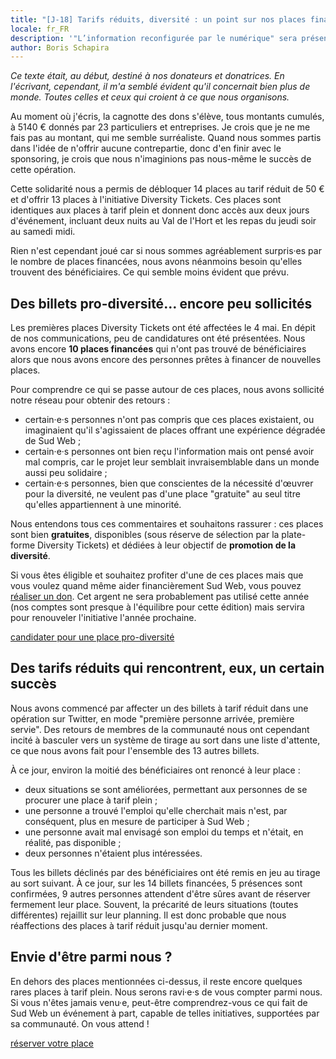 ```yaml
---
title: "[J-18] Tarifs réduits, diversité : un point sur nos places financées"
locale: fr_FR
description: '"L’information reconfigurée par le numérique" sera présenté par Stéphane Alliès'
author: Boris Schapira
---
```


<em>Ce texte était, au début, destiné à nos donateurs et donatrices. En l'écrivant, cependant, il m'a semblé évident qu'il concernait bien plus de monde. Toutes celles et ceux qui croient à ce que nous organisons.</em>

Au moment où j'écris, la cagnotte des dons s'élève, tous montants cumulés, à 5140&nbsp;€ donnés par 23 particuliers et entreprises. Je crois que je ne me fais pas au montant, qui me semble surréaliste. Quand nous sommes partis dans l'idée de n'offrir aucune contrepartie, donc d'en finir avec le sponsoring, je crois que nous n'imaginions pas nous-même le succès de cette opération.

Cette solidarité nous a permis de débloquer 14 places au tarif réduit de 50&nbsp;€ et d'offrir 13 places à l'initiative <span lang="en">Diversity Tickets</span>. Ces places sont identiques aux places à tarif plein et donnent donc accès aux deux jours d'événement, incluant deux nuits au Val de l'Hort et les repas du jeudi soir au samedi midi.

Rien n'est cependant joué car si nous sommes agréablement surpris·es par le nombre de places financées, nous avons néanmoins besoin qu'elles trouvent des bénéficiaires. Ce qui semble moins évident que prévu.

## Des billets pro-diversité… encore peu sollicités

Les premières places <span lang="en">Diversity Tickets</span> ont été affectées le 4 mai. En dépit de nos communications, peu de candidatures ont été présentées. Nous avons encore **10 places financées** qui n'ont pas trouvé de bénéficiaires alors que nous avons encore des personnes prêtes à financer de nouvelles places.

Pour comprendre ce qui se passe autour de ces places, nous avons sollicité notre réseau pour obtenir des retours :

* certain·e·s personnes n'ont pas compris que ces places existaient, ou imaginaient qu'il s'agissaient de places offrant une expérience dégradée de Sud Web ;
* certain·e·s personnes ont bien reçu l'information mais ont pensé avoir mal compris, car le projet leur semblait invraisemblable dans un monde aussi peu solidaire ;
* certain·e·s personnes, bien que conscientes de la nécessité d'œuvrer pour la diversité, ne veulent pas d'une place "gratuite" au seul titre qu'elles appartiennent à une minorité.

Nous entendons tous ces commentaires et souhaitons rassurer : ces places sont bien **gratuites**, disponibles (sous réserve de sélection par la plate-forme Diversity Tickets) et dédiées à leur objectif de **promotion de la diversité**.

Si vous êtes éligible et souhaitez profiter d'une de ces places mais que vous voulez quand même aider financièrement Sud Web, vous pouvez <a href="https://sudweb.fr/2018/financer/">réaliser un don</a>. Cet argent ne sera probablement pas utilisé cette année (nos comptes sont presque à l'équilibre pour cette édition) mais servira pour renouveler l'initiative l'année prochaine.

<p class="text-center"> <a class="button" data-text="candidater pour une place pro-diversité" href="https://sudweb.fr/2018/billetterie/#diversity"> <span class="button-inner">candidater pour une place pro-diversité</span> </a> </p>

## Des tarifs réduits qui rencontrent, eux, un certain succès

Nous avons commencé par affecter un des billets à tarif réduit dans une opération sur Twitter, en mode "première personne arrivée, première servie". Des retours de membres de la communauté nous ont cependant incité à basculer vers un système de tirage au sort dans une liste d'attente, ce que nous avons fait pour l'ensemble des 13 autres billets.

À ce jour, environ la moitié des bénéficiaires ont renoncé à leur place :

* deux situations se sont améliorées, permettant aux personnes de se procurer une place à tarif plein ;
* une personne a trouvé l'emploi qu'elle cherchait mais n'est, par conséquent, plus en mesure de participer à Sud Web ;
* une personne avait mal envisagé son emploi du temps et n'était, en réalité, pas disponible ;
* deux personnes n'étaient plus intéressées.

Tous les billets déclinés par des bénéficiaires ont été remis en jeu au tirage au sort suivant. À ce jour, sur les 14 billets financées, 5 présences sont confirmées, 9 autres personnes attendent d'être sûres avant de réserver fermement leur place. Souvent, la précarité de leurs situations (toutes différentes) rejaillit sur leur planning. Il est donc probable que nous réaffections des places à tarif réduit jusqu'au dernier moment.

## Envie d'être parmi nous ?

En dehors des places mentionnées ci-dessus, il reste encore quelques rares places à tarif plein. Nous serons ravi·e·s de vous compter parmi nous. Si vous n'êtes jamais venu·e, peut-être comprendrez-vous ce qui fait de Sud Web un événement à part, capable de telles initiatives, supportées par sa communauté. On vous attend !

<p class="text-center"> <a class="button" data-text="réserver votre place pour Sud Web 2018" href="https://sudweb.fr/2018/billetterie/#register"> <span class="button-inner">réserver votre place</span> </a> </p>
